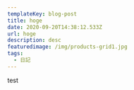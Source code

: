 ```yaml
---
templateKey: blog-post
title: hoge
date: 2020-09-20T14:38:12.533Z
url: hoge
description: desc
featuredimage: /img/products-grid1.jpg
tags:
  - 日記
---
```

test